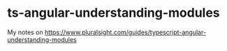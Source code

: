 # ts-angular-understanding-modules

My notes on https://www.pluralsight.com/guides/typescript-angular-understanding-modules